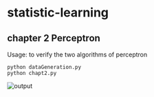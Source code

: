 # statistic-learning

## chapter 2 Perceptron

Usage: to verify the two algorithms of perceptron

``` shell
python dataGeneration.py
python chapt2.py
```
![output](cahpt2/output/output1.png)